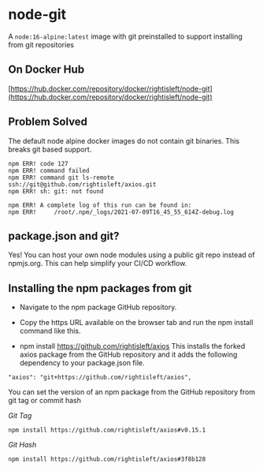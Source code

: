 # node-git
A `node:16-alpine:latest` image with git preinstalled to support installing from git repositories

## On Docker Hub
[https://hub.docker.com/repository/docker/rightisleft/node-git](https://hub.docker.com/repository/docker/rightisleft/node-git)

## Problem Solved
The default node alpine docker images do not contain git binaries. This breaks git based support.

```
npm ERR! code 127
npm ERR! command failed
npm ERR! command git ls-remote ssh://git@github.com/rightisleft/axios.git
npm ERR! sh: git: not found

npm ERR! A complete log of this run can be found in:
npm ERR!     /root/.npm/_logs/2021-07-09T16_45_55_614Z-debug.log
```
## package.json and git?

Yes! You can host your own node modules using a public git repo instead of npmjs.org. This can help simplify your CI/CD workflow.
## Installing the npm packages from git

* Navigate to the npm package GitHub repository.

* Copy the https URL available on the browser tab and run the npm install command like this.

* npm install https://github.com/rightisleft/axios
This installs the forked axios package from the GitHub repository and it adds the following dependency to your package.json file.

```
"axios": "git+https://github.com/rightisleft/axios",
```

You can set the version of an npm package from the GitHub repository from git tag or commit hash

*Git Tag*
```
npm install https://github.com/rightisleft/axios#v0.15.1
```

 *Git Hash*
```
npm install https://github.com/rightisleft/axios#3f8b128
```